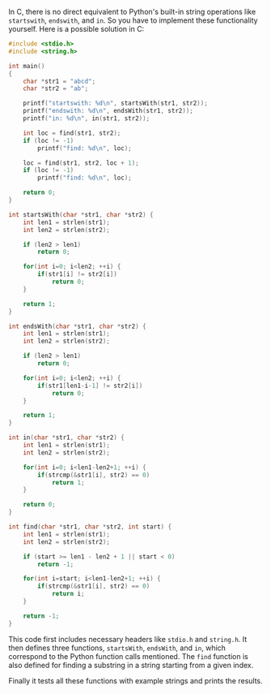 In C, there is no direct equivalent to Python's built-in string operations like `startswith`, `endswith`, and `in`. So you have to implement these functionality yourself. Here is a possible solution in C:

```c
#include <stdio.h>
#include <string.h>

int main()
{
    char *str1 = "abcd";
    char *str2 = "ab";

    printf("startswith: %d\n", startsWith(str1, str2));
    printf("endswith: %d\n", endsWith(str1, str2));
    printf("in: %d\n", in(str1, str2));

    int loc = find(str1, str2);
    if (loc != -1)
        printf("find: %d\n", loc);

    loc = find(str1, str2, loc + 1);
    if (loc != -1)
        printf("find: %d\n", loc);

    return 0;
}

int startsWith(char *str1, char *str2) {
    int len1 = strlen(str1);
    int len2 = strlen(str2);

    if (len2 > len1)
        return 0;

    for(int i=0; i<len2; ++i) {
        if(str1[i] != str2[i])
            return 0;
    }

    return 1;
}

int endsWith(char *str1, char *str2) {
    int len1 = strlen(str1);
    int len2 = strlen(str2);

    if (len2 > len1)
        return 0;

    for(int i=0; i<len2; ++i) {
        if(str1[len1-i-1] != str2[i])
            return 0;
    }

    return 1;
}

int in(char *str1, char *str2) {
    int len1 = strlen(str1);
    int len2 = strlen(str2);

    for(int i=0; i<len1-len2+1; ++i) {
        if(strcmp(&str1[i], str2) == 0)
            return 1;
    }

    return 0;
}

int find(char *str1, char *str2, int start) {
    int len1 = strlen(str1);
    int len2 = strlen(str2);

    if (start >= len1 - len2 + 1 || start < 0)
        return -1;

    for(int i=start; i<len1-len2+1; ++i) {
        if(strcmp(&str1[i], str2) == 0)
            return i;
    }

    return -1;
}
```

This code first includes necessary headers like `stdio.h` and `string.h`. It then defines three functions, `startsWith`, `endsWith`, and `in`, which correspond to the Python function calls mentioned. The `find` function is also defined for finding a substring in a string starting from a given index.

Finally it tests all these functions with example strings and prints the results.
